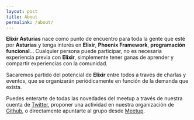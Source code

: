 ```yaml
---
layout: post
title: About
permalink: /about/
---
```


**Elixir Asturias** nace como punto de encuentro para toda la gente que esté por **Asturias** y tenga interés en **Elixir**, **Phoenix Framework**, **programación funcional**... Cualquier persona puede participar, no es necesaria experiencia previa con **Elixir**, simplemente tener ganas de aprender y compartir experiencias con la comunidad.

Sacaremos partido del potencial de **Elixir** entre todos a través de charlas y eventos, que se organizarán periódicamente en función de la demanda que exista.

Puedes enterarte de todas las novedades del meetup a través de nuestra cuenta de [Twitter](https://twitter.com/ElixirAsturias), proponer una actividad en nuestra organización de [Github](https://github.com/elixirasturias), o directamente apuntarte al grupo desde [Meetup](https://www.meetup.com/Elixir-Asturias/).
